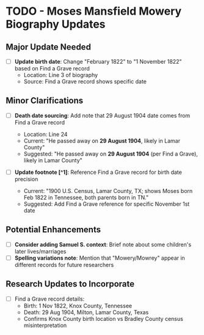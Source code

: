# TODO - Moses Mansfield Mowery Biography Updates

## Major Update Needed
- [ ] **Update birth date**: Change "February 1822" to "1 November 1822" based on Find a Grave record
  - Location: Line 3 of biography
  - Source: Find a Grave record shows specific date

## Minor Clarifications
- [ ] **Death date sourcing**: Add note that 29 August 1904 date comes from Find a Grave record
  - Location: Line 24
  - Current: "He passed away on **29 August 1904**, likely in Lamar County"
  - Suggested: "He passed away on **29 August 1904** (per Find a Grave), likely in Lamar County"

- [ ] **Update footnote [^1]**: Reference Find a Grave record for birth date precision
  - Current: "1900 U.S. Census, Lamar County, TX; shows Moses born Feb 1822 in Tennessee, both parents born in TN."
  - Suggested: Add Find a Grave reference for specific November 1st date

## Potential Enhancements
- [ ] **Consider adding Samuel S. context**: Brief note about some children's later lives/marriages
- [ ] **Spelling variations note**: Mention that "Mowery/Mowrey" appear in different records for future researchers

## Research Updates to Incorporate
- [ ] Find a Grave record details:
  - Birth: 1 Nov 1822, Knox County, Tennessee
  - Death: 29 Aug 1904, Milton, Lamar County, Texas
  - Confirms Knox County birth location vs Bradley County census misinterpretation